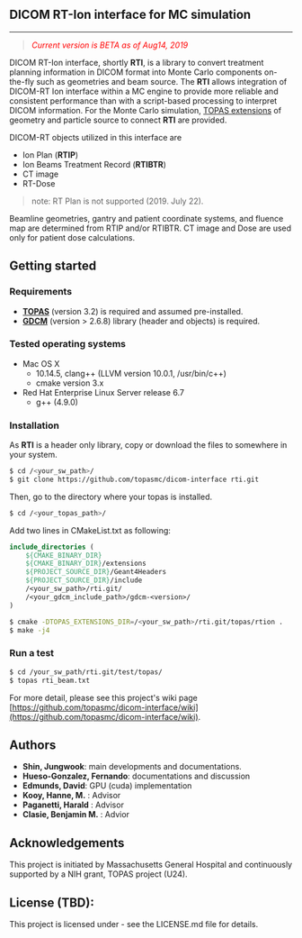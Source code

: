 ## DICOM RT-Ion interface for MC simulation 
***

<!-- 
title: "Note: DICOM interface for MC simulation"
author: Jungwook Shin
date: July 1, 2019
-->

> *<span style="color:red">Current version is BETA as of Aug14, 2019</span>*

DICOM RT-Ion interface, shortly **RTI**, is a library to convert treatment planning information in DICOM format into Monte Carlo components on-the-fly such as geometries and beam source. The **RTI** allows integration of DICOM-RT Ion interface within a MC engine to provide more reliable and consistent performance than with a script-based processing to interpret DICOM information.
For the Monte Carlo simulation, [TOPAS extensions](https://topas.readthedocs.io/en/latest/extension-docs/intro.html#) of geometry and particle source to connect **RTI** are provided.

DICOM-RT objects utilized in this interface are
- Ion Plan (**RTIP**)
- Ion Beams Treatment Record (**RTIBTR**) 
- CT image 
- RT-Dose
> note: RT Plan is not supported (2019. July 22).

Beamline geometries, gantry and patient coordinate systems, and fluence map are determined from RTIP and/or RTIBTR.  CT image and Dose are used only for patient dose calculations.

## Getting started

### Requirements

- **[TOPAS](http://www.topasmc.org)** (version 3.2) is required and assumed pre-installed.
- **[GDCM](http://gdcm.sourceforge.net)** (version > 2.6.8) library (header and objects) is required.

### Tested operating systems
  - Mac OS X
    - 10.14.5, clang++ (LLVM version 10.0.1, /usr/bin/c++)
    - cmake version 3.x
  - Red Hat Enterprise Linux Server release 6.7
    - g++ (4.9.0)

### Installation

As **RTI** is a header only library, copy or download the files to somewhere in your system.
```bash
$ cd /<your_sw_path>/
$ git clone https://github.com/topasmc/dicom-interface rti.git
```

Then, go to the directory where your topas is installed. 

```bash
$ cd /<your_topas_path>/
```

Add two lines in CMakeList.txt as following:
```cmake
include_directories (
    ${CMAKE_BINARY_DIR}
    ${CMAKE_BINARY_DIR}/extensions
    ${PROJECT_SOURCE_DIR}/Geant4Headers
    ${PROJECT_SOURCE_DIR}/include
    /<your_sw_path>/rti.git/
    /<your_gdcm_include_path>/gdcm-<version>/
)
```


```bash
$ cmake -DTOPAS_EXTENSIONS_DIR=/<your_sw_path>/rti.git/topas/rtion .
$ make -j4
```

### Run a test

```bash
$ cd /your_sw_path/rti.git/test/topas/
$ topas rti_beam.txt
```

For more detail, please see this project's wiki page [https://github.com/topasmc/dicom-interface/wiki](https://github.com/topasmc/dicom-interface/wiki).

## Authors

- **Shin, Jungwook**: main developments and documentations. 
- **Hueso-Gonzalez, Fernando**: documentations and discussion
- **Edmunds, David**: GPU (cuda) implementation
- **Kooy, Hanne, M.** : Advisor
- **Paganetti, Harald** : Advisor
- **Clasie, Benjamin M.** : Advior
  
## Acknowledgements

This project is initiated by Massachusetts General Hospital and continuously supported by a NIH grant, TOPAS project (U24).

## License (TBD):

This project is licensed under - see the LICENSE.md file for details.
